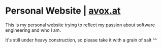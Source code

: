 # Personal Website | [avox.at](https://www.avox.at)

This is my personal website trying to reflect my passion about software engineering and who I am.

It's still under heavy construction, so please take it with a grain of salt ^^
